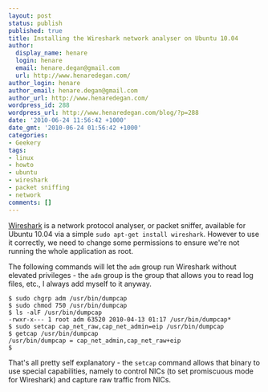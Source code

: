 ```yaml
---
layout: post
status: publish
published: true
title: Installing the Wireshark network analyser on Ubuntu 10.04
author:
  display_name: henare
  login: henare
  email: henare.degan@gmail.com
  url: http://www.henaredegan.com/
author_login: henare
author_email: henare.degan@gmail.com
author_url: http://www.henaredegan.com/
wordpress_id: 288
wordpress_url: http://www.henaredegan.com/blog/?p=288
date: '2010-06-24 11:56:42 +1000'
date_gmt: '2010-06-24 01:56:42 +1000'
categories:
- Geekery
tags:
- linux
- howto
- ubuntu
- wireshark
- packet sniffing
- network
comments: []
---
```

[Wireshark](http://www.wireshark.org/) is a network protocol analyser, or packet sniffer, available for Ubuntu 10.04 via a simple `sudo apt-get install wireshark`. However to use it correctly, we need to change some permissions to ensure we're not running the whole application as root.

The following commands will let the `adm` group run Wireshark without elevated privileges - the `adm` group is the group that allows you to read log files, etc., I always add myself to it anyway.

```
$ sudo chgrp adm /usr/bin/dumpcap
$ sudo chmod 750 /usr/bin/dumpcap
$ ls -alF /usr/bin/dumpcap
-rwxr-x--- 1 root adm 63520 2010-04-13 01:17 /usr/bin/dumpcap*
$ sudo setcap cap_net_raw,cap_net_admin=eip /usr/bin/dumpcap
$ getcap /usr/bin/dumpcap
/usr/bin/dumpcap = cap_net_admin,cap_net_raw+eip
$
```

That's all pretty self explanatory - the `setcap` command allows that binary to use special capabilities, namely to control NICs (to set promiscuous mode for Wireshark) and capture raw traffic from NICs.
